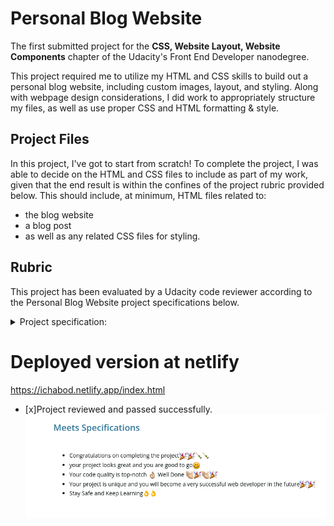 # Personal Blog Website

The first submitted project for the **CSS, Website Layout, Website Components** chapter of the Udacity's Front End Developer nanodegree.

This project required me to utilize my HTML and CSS skills to build out a personal blog website, including custom images, layout, and styling. Along with webpage design considerations, I did work to appropriately structure my files, as well as use proper CSS and HTML formatting & style.

## Project Files

In this project, I've got to start from scratch! To complete the project, I was able to decide on the HTML and CSS files to include as part of my work, given that the end result is within the confines of the project rubric provided below. This should include, at minimum, HTML files related to:

- the blog website
- a blog post
- as well as any related CSS files for styling.

## Rubric

This project has been evaluated by a Udacity code reviewer according to the Personal Blog Website project specifications below.

<details>
  <summary>Project specification:</summary>
![alt text](repo_images/blog-specification.png)
</details>

# Deployed version at netlify

https://ichabod.netlify.app/index.html

- [x]Project reviewed and passed successfully.
  ![alt text](repo_images/review.png)
